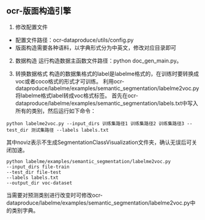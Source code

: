 ## ocr-版面构造引擎

1. 修改配置文件
* 配置文件路径：ocr-dataproduce/utils/config.py
* 版面构造需要各种语料，以字典形式分为中英文，修改对应目录即可

2. 数据构造
运行构造数据主函数文件路径：python doc_gen_main.py。

3. 转换数据格式
构造的数据集格式的label是labelme格式的，在训练时要转换成voc或者coco格式的形式才可训练。
利用ocr-dataproduce/labelme/examples/semantic_segmentation/labelme2voc.py将labelme格式label转成voc格式标签。
首先在ocr-dataproduce/labelme/examples/semantic_segmentation/labels.txt中写入所有的类别，然后运行如下命令：
```
python labelme2voc.py --input_dirs 训练集路径1 训练集路径2 训练集路径3 --test_dir 测试集路径 --labels labels.txt 
```
其中noviz表示不生成SegmentationClassVisualization文件夹，确认无误后可关闭加速。
```
python labelme/examples/semantic_segmentation/labelme2voc.py 
--input_dirs file-train
--test_dir file-test
--labels labels.txt 
--output_dir voc-dataset
```
当需要对预测类别进行改变时可修改ocr-dataproduce/labelme/examples/semantic_segmentation/labelme2voc.py中的类别字典。
